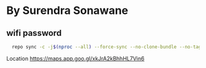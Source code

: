 By Surendra Sonawane 
===========



  
wifi password 
----------------

```bash
  repo sync -c -j$(nproc --all) --force-sync --no-clone-bundle --no-tags
```




Location 
https://maps.app.goo.gl/xkJrA2kBhhHL7Vin6
